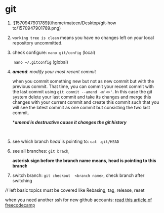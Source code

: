 # git

1. ![1570947901789](/home/mateen/Desktop/git-how to/1570947901789.png)

2. `working tree is clean` means you have no changes left on your local repository uncommitted.

3. check configure:  `nano git/config` (local)

   ​							 `nano ~/.gitconfig` (global)

4. ***amend***: *modify your most recent commit*

    when you commit something new but not as new commit but with the previous commit. That time, you can commit your recent commit with the last commit using `git commit --amend -m'<>'`. In this case the git system delete your last commit and take its changes and merge this changes with your current commit and create this commit such that you will see the latest commit as one commit but consisting the two last commit.

   ****amend is destructive cause it changes the git history***



​	

5. see which branch *head* is pointing to: ` cat .git/HEAD `

6. see all branches:  `git brach`, 

   **asterisk sign before the branch name means, head is pointing to this branch**

7. switch branch: `git checkout  <branch name>`, check branch after switching

// left basic topics must be covered like Rebasing, tag, release, reset



when you need another ssh for new github accounts: [read this article of freecodecamp]( https://www.freecodecamp.org/news/manage-multiple-github-accounts-the-ssh-way-2dadc30ccaca/)

